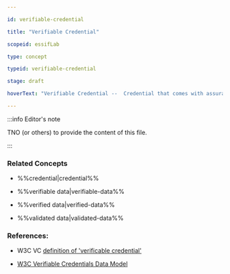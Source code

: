 ```yaml
---

id: verifiable-credential

title: "Verifiable Credential"

scopeid: essifLab

type: concept

typeid: verifiable-credential

stage: draft

hoverText: "Verifiable Credential --  Credential that comes with assurances regarding its provenance (the Party that issued it) and its integrity (the property that the Credential data has not been tampered with in transit, i.e. is the same as when issued)."

---
```




:::info Editor's note

TNO (or others) to provide the content of this file.

:::



### Related Concepts

- %%credential|credential%%

- %%verifiable data|verifiable-data%%

- %%verified data|verified-data%%

- %%validated data|validated-data%%



### References:

- W3C VC [definition of 'verificable credential'](https://www.w3.org/TR/vc-data-model/#dfn-credential)

- [W3C Verifiable Credentials Data Model](https://www.w3.org/TR/vc-data-model/)


